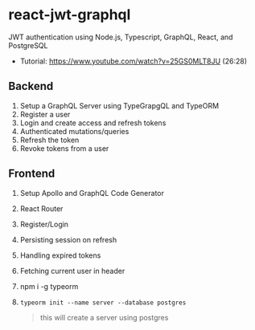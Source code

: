 # react-jwt-graphql

JWT authentication using Node.js, Typescript, GraphQL, React, and PostgreSQL

- Tutorial: https://www.youtube.com/watch?v=25GS0MLT8JU (26:28)

## Backend

1. Setup a GraphQL Server using TypeGrapgQL and TypeORM
2. Register a user
3. Login and create access and refresh tokens
4. Authenticated mutations/queries
5. Refresh the token
6. Revoke tokens from a user

## Frontend

1. Setup Apollo and GraphQL Code Generator
2. React Router
3. Register/Login
4. Persisting session on refresh
5. Handling expired tokens
6. Fetching current user in header

7. npm i -g typeorm
8. `typeorm init --name server --database postgres`
   > this will create a server using postgres
